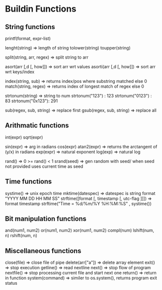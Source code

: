 # Buildin Functions


## String functions
printf(format, expr-list)

lenght(string)              => length of string
tolower(string)
toupper(string)

split(string, arr, regex)   => split string to arr

asort(arr [,d [, how]])     => sort arr wrt values
asorti(arr [,d [, how]])    => sort arr wrt keys/index

index(string, sub)          => returns index/pos where substring matched else 0
match(string, regex)        => returns index of longest match of regex else 0

strtonum(string)            => string to num
    strtonum("123")  :  123
    strtonum("0123") :  83
    strtonum("0x123"):  291

sub(regex, sub, string)     => replace first
gsub(regex, sub, string)    => replace all



## Arithmatic functions
int(expr)
sqrt(expr)

sin(expr)       => arg in radians
cos(expr)
atan2(expr)     => returns the arctangent of (y/x) in radians
exp(expr)       => natural exponent
log(exp)        => natural log

rand()          => 0 >= rand() < 1
srand(seed)     => gen random with seed/ when seed not provided uses current time as seed

## Time functions
systime()               => unix epoch time
mktime(datespec)        =>  datespec is string format "YYYY MM DD HH MM SS"
strftime([format [, timestamp [, utc-flag ]]]) => format timestamp
    strftime("Time = %d/%m/%Y %H:%M:%S" , systime())

## Bit manipulation functions
and(num1, num2)
or(num1, num2)
xor(num1, num2)
compl(num)
lshift(num, n)
rshift(num, n)


## Miscellaneous functions
close(file)         => close file of pipe
delete(arr["a"])    => delete array element
exit()              => stop execution
getline()           => read nextline
next()              => stop flow of program
nextfile()          => stop processing current file and start next one
return()            => return in function
system(command)     => similer to os.system(), returns program exit status

        

